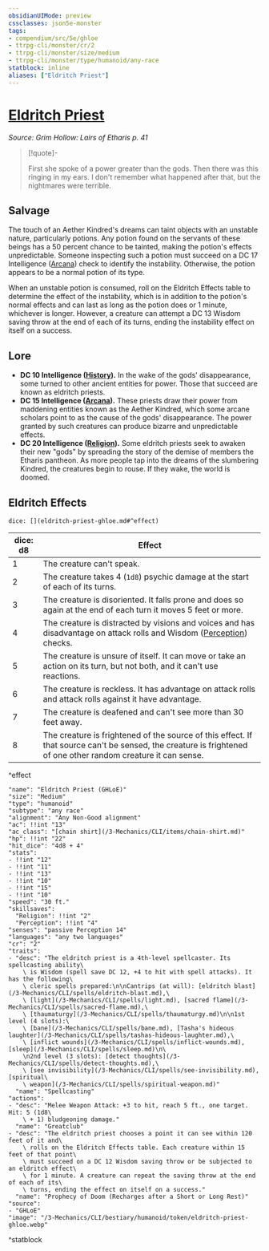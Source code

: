 ```yaml
---
obsidianUIMode: preview
cssclasses: json5e-monster
tags:
- compendium/src/5e/ghloe
- ttrpg-cli/monster/cr/2
- ttrpg-cli/monster/size/medium
- ttrpg-cli/monster/type/humanoid/any-race
statblock: inline
aliases: ["Eldritch Priest"]
---
```

# [Eldritch Priest](3-Mechanics\CLI\bestiary\humanoid/eldritch-priest-ghloe.md)
*Source: Grim Hollow: Lairs of Etharis p. 41*  

> [!quote]-  
> 
> First she spoke of a power greater than the gods. Then there was this ringing in my ears. I don't remember what happened after that, but the nightmares were terrible.

## Salvage

The touch of an Aether Kindred's dreams can taint objects with an unstable nature, particularly potions. Any potion found on the servants of these beings has a 50 percent chance to be tainted, making the potion's effects unpredictable. Someone inspecting such a potion must succeed on a DC 17 Intelligence ([Arcana](/3-Mechanics/CLI/rules/skills.md#Arcana)) check to identify the instability. Otherwise, the potion appears to be a normal potion of its type.

When an unstable potion is consumed, roll on the Eldritch Effects table to determine the effect of the instability, which is in addition to the potion's normal effects and can last as long as the potion does or 1 minute, whichever is longer. However, a creature can attempt a DC 13 Wisdom saving throw at the end of each of its turns, ending the instability effect on itself on a success.

## Lore

- **DC 10 Intelligence ([History](/3-Mechanics/CLI/rules/skills.md#History)).** In the wake of the gods' disappearance, some turned to other ancient entities for power. Those that succeed are known as eldritch priests.  
- **DC 15 Intelligence ([Arcana](/3-Mechanics/CLI/rules/skills.md#Arcana)).** These priests draw their power from maddening entities known as the Aether Kindred, which some arcane scholars point to as the cause of the gods' disappearance. The power granted by such creatures can produce bizarre and unpredictable effects.  
- **DC 20 Intelligence ([Religion](/3-Mechanics/CLI/rules/skills.md#Religion)).** Some eldritch priests seek to awaken their new "gods" by spreading the story of the demise of members the Etharis pantheon. As more people tap into the dreams of the slumbering Kindred, the creatures begin to rouse. If they wake, the world is doomed.  

## Eldritch Effects

`dice: [](eldritch-priest-ghloe.md#^effect)`

| dice: d8 | Effect |
|----------|--------|
| 1 | The creature can't speak. |
| 2 | The creature takes 4 (`1d8`) psychic damage at the start of each of its turns. |
| 3 | The creature is disoriented. It falls prone and does so again at the end of each turn it moves 5 feet or more. |
| 4 | The creature is distracted by visions and voices and has disadvantage on attack rolls and Wisdom ([Perception](/3-Mechanics/CLI/rules/skills.md#Perception)) checks. |
| 5 | The creature is unsure of itself. It can move or take an action on its turn, but not both, and it can't use reactions. |
| 6 | The creature is reckless. It has advantage on attack rolls and attack rolls against it have advantage. |
| 7 | The creature is deafened and can't see more than 30 feet away. |
| 8 | The creature is frightened of the source of this effect. If that source can't be sensed, the creature is frightened of one other random creature it can sense. |
^effect

```statblock
"name": "Eldritch Priest (GHLoE)"
"size": "Medium"
"type": "humanoid"
"subtype": "any race"
"alignment": "Any Non-Good alignment"
"ac": !!int "13"
"ac_class": "[chain shirt](/3-Mechanics/CLI/items/chain-shirt.md)"
"hp": !!int "22"
"hit_dice": "4d8 + 4"
"stats":
- !!int "12"
- !!int "11"
- !!int "13"
- !!int "10"
- !!int "15"
- !!int "10"
"speed": "30 ft."
"skillsaves":
  "Religion": !!int "2"
  "Perception": !!int "4"
"senses": "passive Perception 14"
"languages": "any two languages"
"cr": "2"
"traits":
- "desc": "The eldritch priest is a 4th-level spellcaster. Its spellcasting ability\
    \ is Wisdom (spell save DC 12, +4 to hit with spell attacks). It has the following\
    \ cleric spells prepared:\n\nCantrips (at will): [eldritch blast](/3-Mechanics/CLI/spells/eldritch-blast.md),\
    \ [light](/3-Mechanics/CLI/spells/light.md), [sacred flame](/3-Mechanics/CLI/spells/sacred-flame.md),\
    \ [thaumaturgy](/3-Mechanics/CLI/spells/thaumaturgy.md)\n\n1st level (4 slots):\
    \ [bane](/3-Mechanics/CLI/spells/bane.md), [Tasha's hideous laughter](/3-Mechanics/CLI/spells/tashas-hideous-laughter.md),\
    \ [inflict wounds](/3-Mechanics/CLI/spells/inflict-wounds.md), [sleep](/3-Mechanics/CLI/spells/sleep.md)\n\
    \n2nd level (3 slots): [detect thoughts](/3-Mechanics/CLI/spells/detect-thoughts.md),\
    \ [see invisibility](/3-Mechanics/CLI/spells/see-invisibility.md), [spiritual\
    \ weapon](/3-Mechanics/CLI/spells/spiritual-weapon.md)"
  "name": "Spellcasting"
"actions":
- "desc": "Melee Weapon Attack: +3 to hit, reach 5 ft., one target. Hit: 5 (1d8\
    \ + 1) bludgeoning damage."
  "name": "Greatclub"
- "desc": "The eldritch priest chooses a point it can see within 120 feet of it and\
    \ rolls on the Eldritch Effects table. Each creature within 15 feet of that point\
    \ must succeed on a DC 12 Wisdom saving throw or be subjected to an eldritch effect\
    \ for 1 minute. A creature can repeat the saving throw at the end of each of its\
    \ turns, ending the effect on itself on a success."
  "name": "Prophecy of Doom (Recharges after a Short or Long Rest)"
"source":
- "GHLoE"
"image": "/3-Mechanics/CLI/bestiary/humanoid/token/eldritch-priest-ghloe.webp"
```
^statblock